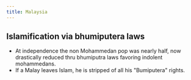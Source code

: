 ```yaml
---
title: Malaysia
---
```


## Islamification via bhumiputera laws
- At independence the non Mohammedan pop was nearly half, now drastically reduced thru bhumiputra laws favoring indolent mohammedans.
- If a Malay leaves Islam, he is stripped of all his "Bumiputera" rights.

